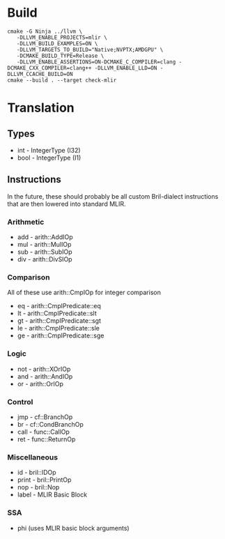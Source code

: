 # Build

```
cmake -G Ninja ../llvm \
   -DLLVM_ENABLE_PROJECTS=mlir \
   -DLLVM_BUILD_EXAMPLES=ON \
   -DLLVM_TARGETS_TO_BUILD="Native;NVPTX;AMDGPU" \
   -DCMAKE_BUILD_TYPE=Release \
   -DLLVM_ENABLE_ASSERTIONS=ON-DCMAKE_C_COMPILER=clang -DCMAKE_CXX_COMPILER=clang++ -DLLVM_ENABLE_LLD=ON -DLLVM_CCACHE_BUILD=ON
cmake --build . --target check-mlir
```

# Translation

## Types
- int - IntegerType (I32)
- bool - IntegerType (I1)

## Instructions

In the future, these should probably be all custom Bril-dialect instructions that are then lowered into standard MLIR.

### Arithmetic
- add - arith::AddIOp
- mul - arith::MulIOp
- sub - arith::SubIOp
- div - arith::DivSIOp

### Comparison
All of these use arith::CmpIOp for integer comparison
- eq - arith::CmpIPredicate::eq
- lt - arith::CmpIPredicate::slt
- gt - arith::CmpIPredicate::sgt
- le - arith::CmpIPredicate::sle
- ge - arith::CmpIPredicate::sge

### Logic
- not - arith::XOrIOp
- and - arith::AndIOp
- or - arith::OrIOp

### Control
- jmp - cf::BranchOp
- br - cf::CondBranchOp
- call - func::CallOp
- ret - func::ReturnOp

### Miscellaneous
- id - bril::IDOp
- print - bril::PrintOp
- nop - bril::Nop
- label - MLIR Basic Block

### SSA
- phi (uses MLIR basic block arguments)
